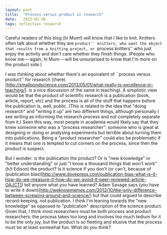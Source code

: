 ```yaml
---
layout: post
title:  "Process versus product in research"
date:   2015-03-30
tags: reflection research
---
```


Careful readers of this blog (hi Mum!) will know that I like to knit.
Knitters often talk about whether they are ``product'' knitters, who
want the object that results from a knitting project, or ``process
knitters'' who just enjoy the activity and don't care whether they
finish things. (People who know me---again, hi Mum---will be unsurprised
to know that I'm more on the product side.)

I was thinking about whether there's an equivalent of ``process
versus product'' for research ((here)[http://smallpondscience.com/2013/05/01/what-really-is-excellence-in-teaching/].
is a nice discussion of the same in teaching). A simplistic view would be that the product of scientific research is
a publication (book, article, report, etc) and the process is all of the stuff that happens before
the publication is, well, public.  (This is related to  the idea that "doing research" and "writing it up" are
two different things, although personally I see writing as informing the research process and
not completely separate from it.) Seen this way, most people
in academia would likely say that they knew someone who was a 
"process researcher": someone who is great at designing or doing or analysing
experiments but terrible about turning them into publications. Being a
"product researcher" could also be problematic if it means that one
is tempted to cut corners on the process, since then
the product is suspect.

But I wonder: is the publication the product?
Or is "new knowledge" or "better understanding" or just "I know
a thousand things that won't work" (h/t Edison) the product? 
Is it science if you don't (or can't, because of 
(publication bias)[http://www.dovepress.com/publication-bias-what-is-it-how-do-we-measure-it-how-do-we-avoid-it-peer-reviewed-article-OAJCT])
 tell anyone what you have learned? Adam Savage says 
(you have to write it down)[http://weknowmemes.com/2012/10/the-only-difference-between-screwing-around-and-science/]
but that could argued to describe record-keeping, not publication.
I think I'm leaning towards the "new knowledge" as opposed to "publication"
description of the science product. Given that, I think most researchers must
be both process and product researchers: the process takes too long
and involves too much tedium for it to be the only joy, but the product is
so fleeting and elusive that the process must be at least somewhat fun. 
What do you think? 


